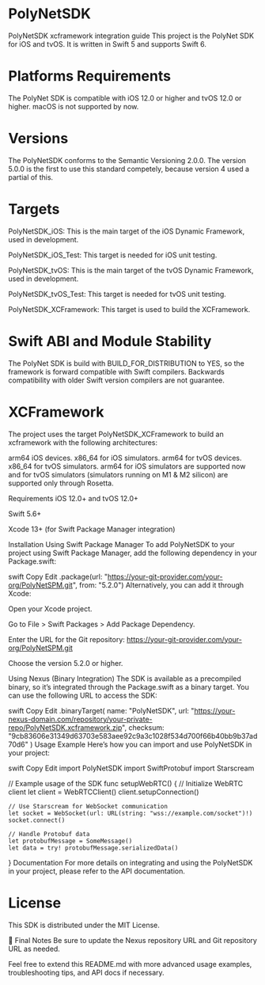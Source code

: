 # PolyNetSDK
PolyNetSDK xcframework integration guide
This project is the PolyNet SDK for iOS and tvOS. It is written in Swift 5 and supports Swift 6.

# Platforms Requirements
The PolyNet SDK is compatible with iOS 12.0 or higher and tvOS 12.0 or higher. macOS is not supported by now.
# Versions
The PolyNetSDK conforms to the Semantic Versioning 2.0.0. The version 5.0.0 is the first to use this standard competely, because version 4 used a partial of this.

# Targets
PolyNetSDK_iOS: This is the main target of the iOS Dynamic Framework, used in development.

PolyNetSDK_iOS_Test: This target is needed for iOS unit testing.

PolyNetSDK_tvOS: This is the main target of the tvOS Dynamic Framework, used in development.

PolyNetSDK_tvOS_Test: This target is needed for tvOS unit testing.

PolyNetSDK_XCFramework: This target is used to build the XCFramework.
# Swift ABI and Module Stability
The PolyNet SDK is build with BUILD_FOR_DISTRIBUTION to YES, so the framework is forward compatible with Swift compilers. Backwards compatibility with older Swift version compilers are not guarantee.
# XCFramework
The project uses the target PolyNetSDK_XCFramework to build an xcframework with the following architectures:

arm64 iOS devices.
x86_64 for iOS simulators.
arm64 for tvOS devices.
x86_64 for tvOS simulators.
arm64 for iOS simulators are supported now and for tvOS simulators (simulators running on M1 & M2 silicon) are supported only through Rosetta.


Requirements
iOS 12.0+ and tvOS 12.0+

Swift 5.6+

Xcode 13+ (for Swift Package Manager integration)

Installation
Using Swift Package Manager
To add PolyNetSDK to your project using Swift Package Manager, add the following dependency in your Package.swift:

swift
Copy
Edit
.package(url: "https://your-git-provider.com/your-org/PolyNetSPM.git", from: "5.2.0")
Alternatively, you can add it through Xcode:

Open your Xcode project.

Go to File > Swift Packages > Add Package Dependency.

Enter the URL for the Git repository:
https://your-git-provider.com/your-org/PolyNetSPM.git

Choose the version 5.2.0 or higher.

Using Nexus (Binary Integration)
The SDK is available as a precompiled binary, so it’s integrated through the Package.swift as a binary target. You can use the following URL to access the SDK:

swift
Copy
Edit
.binaryTarget(
    name: "PolyNetSDK",
    url: "https://your-nexus-domain.com/repository/your-private-repo/PolyNetSDK.xcframework.zip",
    checksum: "9cb83606e31349d63703e583aee92c9a3c1028f534d700f66b40bb9b37ad70d6"
)
Usage
Example
Here’s how you can import and use PolyNetSDK in your project:

swift
Copy
Edit
import PolyNetSDK
import SwiftProtobuf
import Starscream

// Example usage of the SDK
func setupWebRTC() {
    // Initialize WebRTC client
    let client = WebRTCClient()
    client.setupConnection()

    // Use Starscream for WebSocket communication
    let socket = WebSocket(url: URL(string: "wss://example.com/socket")!)
    socket.connect()

    // Handle Protobuf data
    let protobufMessage = SomeMessage()
    let data = try! protobufMessage.serializedData()
}
Documentation
For more details on integrating and using the PolyNetSDK in your project, please refer to the API documentation.

# License
This SDK is distributed under the MIT License.

🔄 Final Notes
Be sure to update the Nexus repository URL and Git repository URL as needed.

Feel free to extend this README.md with more advanced usage examples, troubleshooting tips, and API docs if necessary.

